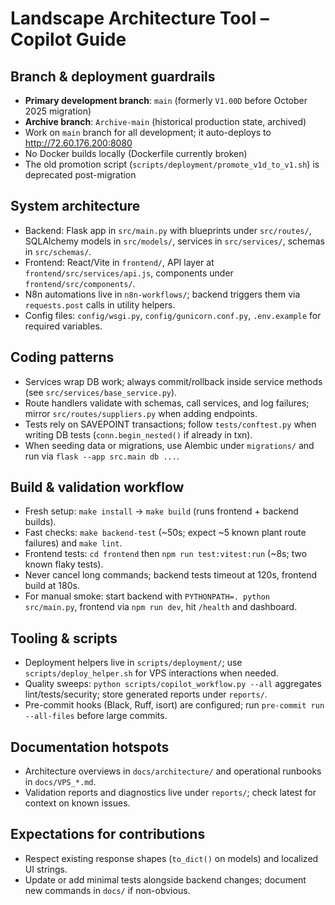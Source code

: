 # Landscape Architecture Tool – Copilot Guide
## Branch & deployment guardrails
- **Primary development branch**: `main` (formerly `V1.00D` before October 2025 migration)
- **Archive branch**: `Archive-main` (historical production state, archived)
- Work on `main` branch for all development; it auto-deploys to http://72.60.176.200:8080
- No Docker builds locally (Dockerfile currently broken)
- The old promotion script (`scripts/deployment/promote_v1d_to_v1.sh`) is deprecated post-migration
## System architecture
- Backend: Flask app in `src/main.py` with blueprints under `src/routes/`, SQLAlchemy models in `src/models/`, services in `src/services/`, schemas in `src/schemas/`.
- Frontend: React/Vite in `frontend/`, API layer at `frontend/src/services/api.js`, components under `frontend/src/components/`.
- N8n automations live in `n8n-workflows/`; backend triggers them via `requests.post` calls in utility helpers.
- Config files: `config/wsgi.py`, `config/gunicorn.conf.py`, `.env.example` for required variables.
## Coding patterns
- Services wrap DB work; always commit/rollback inside service methods (see `src/services/base_service.py`).
- Route handlers validate with schemas, call services, and log failures; mirror `src/routes/suppliers.py` when adding endpoints.
- Tests rely on SAVEPOINT transactions; follow `tests/conftest.py` when writing DB tests (`conn.begin_nested()` if already in txn).
- When seeding data or migrations, use Alembic under `migrations/` and run via `flask --app src.main db ...`.
## Build & validation workflow
- Fresh setup: `make install` → `make build` (runs frontend + backend builds).
- Fast checks: `make backend-test` (~50s; expect ~5 known plant route failures) and `make lint`.
- Frontend tests: `cd frontend` then `npm run test:vitest:run` (~8s; two known flaky tests).
- Never cancel long commands; backend tests timeout at 120s, frontend build at 180s.
- For manual smoke: start backend with `PYTHONPATH=. python src/main.py`, frontend via `npm run dev`, hit `/health` and dashboard.
## Tooling & scripts
- Deployment helpers live in `scripts/deployment/`; use `scripts/deploy_helper.sh` for VPS interactions when needed.
- Quality sweeps: `python scripts/copilot_workflow.py --all` aggregates lint/tests/security; store generated reports under `reports/`.
- Pre-commit hooks (Black, Ruff, isort) are configured; run `pre-commit run --all-files` before large commits.
## Documentation hotspots
- Architecture overviews in `docs/architecture/` and operational runbooks in `docs/VPS_*.md`.
- Validation reports and diagnostics live under `reports/`; check latest for context on known issues.
## Expectations for contributions
- Respect existing response shapes (`to_dict()` on models) and localized UI strings.
- Update or add minimal tests alongside backend changes; document new commands in `docs/` if non-obvious.
